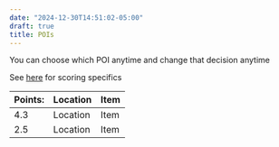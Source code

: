 ```yaml
---
date: "2024-12-30T14:51:02-05:00"
draft: true
title: POIs
---
```


You can choose which POI anytime and change that decision anytime

See [here](https://shadybraden.com/jetlag/rules/#rules) for scoring specifics

| Points: | Location | Item |
| ------- | -------- | ---- |
| 4.3     | Location | Item |
| 2.5     | Location | Item |

